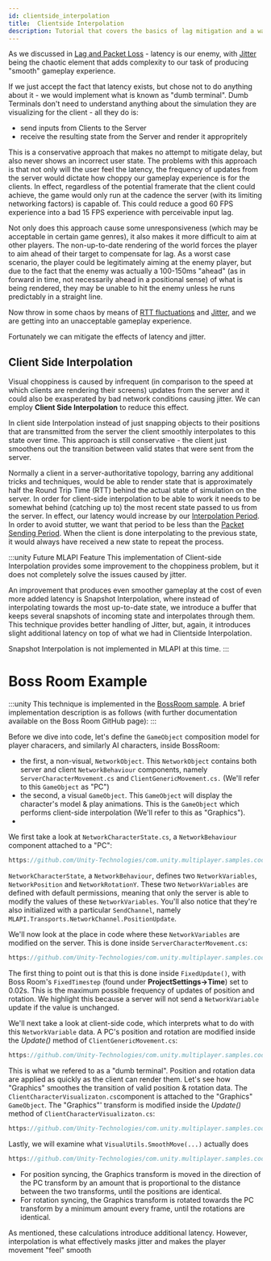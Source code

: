 ```yaml
---
id: clientside_interpolation
title:  Clientside Interpolation
description: Tutorial that covers the basics of lag mitigation and a way to produce smooth gameplay.
---
```


As we discussed in [Lag and Packet Loss](lagandpacketloss.md) - latency is our enemy, with [Jitter](lagandpacketloss#jitter) being the chaotic element that adds complexity to our task of producing "smooth" gameplay experience.

If we just accept the fact that latency exists, but chose not to do anything about it - we would implement what is known as "dumb terminal". Dumb Terminals don't need to understand anything about the simulation they are visualizing for the client - all they do is:

 - send inputs from Clients to the Server
 - receive the resulting state from the Server and render it appropritely

This is a conservative approach that makes no attempt to mitigate delay, but also never shows an incorrect user state. The problems with this approach is that not only will the user feel the latency, the frequency of updates from the server would dictate how choppy our gameplay experience is for the clients. In effect, regardless of the potential framerate that the client could achieve, the game would only run at the cadence the server (with its limiting networking factors) is capable of. This could reduce a good 60 FPS experience into a  bad 15 FPS experience with perceivable input lag.

Not only does this approach cause some unresponsiveness (which may be acceptable in certain game genres), it also makes it more difficult to aim at other players. The non-up-to-date rendering of the world forces the player to aim ahead of their target to compensate for lag. As a worst case scenario, the player could be legitimately aiming at the enemy player, but due to the fact that the enemy was actually a 100-150ms "ahead" (as in forward in time, not necessarily ahead in a positional sense) of what is being rendered, they may be unable to hit the enemy unless he runs predictably in a straight line. 

Now throw in some chaos by means of [RTT fluctuations](lagandpacketloss#round-trip-time-rtt) and [Jitter](lagandpacketloss#jitter), and we are getting into an unacceptable gameplay experience.

Fortunately we can mitigate the effects of latency and jitter.

## Client Side Interpolation

Visual choppiness is caused by infrequent (in comparison to the speed at which clients are rendering their screens) updates from the server and it could also be exasperated by bad network conditions causing jitter. We can employ **Client Side Interpolation** to reduce this effect. 

In client side Interpolation instead of just snapping objects to their positions that are transmitted from the server the client smoothly interpolates to this state over time. This approach is still conservative - the client just smoothens out the transition between valid states that were sent from the server. 

Normally a client in a server-authoritative topology, barring any additional tricks and techniques, would be able to render state that is approximately half the Round Trip Time (RTT) behind the actual state of simulation on the server. In order for client-side interpolation to be able to work it needs to be somewhat behind (catching up to) the most recent state passed to us from the server. In effect, our latency would increase by our [Interpolation Period](../reference/glossary/network-latency-management#interpolation-period).  In order to avoid stutter, we want that period to be less than the [Packet Sending Period](../reference/glossary/network-latency-management#packet-sending-period).  When the client is done interpolating to the previous state, it would always have received a new state to repeat the process. 


:::unity Future MLAPI Feature
This implementation of Client-side Interpolation provides some improvement to the choppiness problem, but it does not completely solve the issues caused by jitter.

An improvement that produces even smoother gameplay at the cost of even more added latency is Snapshot Interpolation, where instead of interpolating towards the most up-to-date state, we introduce a buffer that keeps several snapshots of incoming state and interpolates through them. This technique provides better handling of Jitter, but, again, it introduces slight additional latency on top of what we had in Clientside Interpolation.

Snapshot Interpolation is not implemented in MLAPI at this time.
:::


# Boss Room Example 

:::unity
This technique is implemented in the [BossRoom sample](https://github.com/Unity-Technologies/com.unity.multiplayer.samples.coop/). A brief implementation description is as follows (with further documentation available on the Boss Room GitHub page):
:::

Before we dive into code, let's define the `GameObject` composition model for player characers, and similarly AI characters, inside BossRoom:
- the first, a non-visual, `NetworkObject`. This `NetworkObject` contains both server and client `NetworkBehaviour` components, namely `ServerCharacterMovement.cs` and `ClientGenericMovement.cs.`
(We'll refer to this `GameObject` as "PC")
- the second, a visual `GameObject`. This `GameObject` will display the character's model & play animations. This is the `GameObject` which performs client-side interpolation (We'll refer to this as "Graphics").
- 
We first take a look at `NetworkCharacterState.cs`, a `NetworkBehaviour` component attached to a "PC":

```csharp reference
https://github.com/Unity-Technologies/com.unity.multiplayer.samples.coop/blob/main/Assets/BossRoom/Scripts/Shared/Game/Entity/NetworkCharacterState.cs#L28-L36
```


`NetworkCharacterState`, a `NetworkBehaviour`, defines two `NetworkVariables`, `NetworkPosition` and `NetworkRotationY`.
These two `NetworkVariables` are defined with default permissions, meaning that only the server is able to modify the values of these `NetworkVariables`.
You'll also notice that they're also initialized with a particular `SendChannel`, namely `MLAPI.Transports.NetworkChannel.PositionUpdate`.

We'll now look at the place in code where these `NetworkVariables` are modified on the server. This is done inside `ServerCharacterMovement.cs`:

```csharp reference
https://github.com/Unity-Technologies/com.unity.multiplayer.samples.coop/blob/main/Assets/BossRoom/Scripts/Server/Game/Character/ServerCharacterMovement.cs#L131-L141
```

The first thing to point out is that this is done inside `FixedUpdate()`, with Boss Room's `FixedTimestep` (found under **ProjectSettings->Time**) set to 0.02s.
This is the maximum possible frequency of updates of position and rotation. We highlight this because a server will not send a `NetworkVariable` update if the value is unchanged.

We'll next take a look at client-side code, which interprets what to do with this `NetworkVariable` data.
A PC's position and rotation are modified inside the *Update()* method of `ClientGenericMovement.cs`:

```csharp reference
https://github.com/Unity-Technologies/com.unity.multiplayer.samples.coop/blob/main/Assets/BossRoom/Scripts/Client/Game/Character/ClientGenericMovement.cs#L35-L48
```

This is what we refered to as a "dumb terminal". Position and rotation data are applied as quickly as the client can render them.
Let's see how "Graphics" smoothes  the transition of valid position & rotation data. The `ClientCharacterVisualizaton.cs`component is attached to the "Graphics" `GameObject`. The  "Graphics"' transform is modified inside the *Update()* method of `ClientCharacterVisualizaton.cs`:


```csharp reference
https://github.com/Unity-Technologies/com.unity.multiplayer.samples.coop/blob/main/Assets/BossRoom/Scripts/Client/Game/Character/ClientCharacterVisualization.cs#L276-L299
```

Lastly, we will examine what `VisualUtils.SmoothMove(...)`  actually does

```csharp reference
https://github.com/Unity-Technologies/com.unity.multiplayer.samples.coop/blob/main/Assets/BossRoom/Scripts/Client/Game/Utils/VisualUtils.cs#L22-L64
```

- For position syncing, the Graphics transform is moved in the direction of the PC transform by an amount that is proportional to the distance between the two transforms, until the positions are identical.
- For rotation syncing, the Graphics transform is rotated towards the PC transform by a minimum amount every frame, until the rotations are identical.

As mentioned, these calculations introduce additional latency. However, interpolation is what effectively masks jitter and makes the player movement "feel" smooth